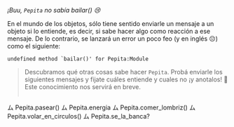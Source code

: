 _¡Buu, `Pepita` no sabía bailar() :cry:_

En el mundo de los objetos, sólo tiene sentido enviarle un mensaje a un objeto si lo entiende, es decir, si sabe hacer algo como reacción a ese mensaje. De lo contrario, se lanzará un error un poco feo (y en inglés :pensive:) como el siguiente:

```
undefined method `bailar()' for Pepita:Module
```

> Descubramos qué otras cosas sabe hacer `Pepita`. Probá enviarle los siguientes mensajes y fijate cuáles entiende y cuales no ¡y anotalos! :memo:
Este conocimiento nos servirá en breve.
>
> ```python
ム Pepita.pasear()
ム Pepita.energia
ム Pepita.comer_lombriz()
ム Pepita.volar_en_circulos()
ム Pepita.se_la_banca?
```

